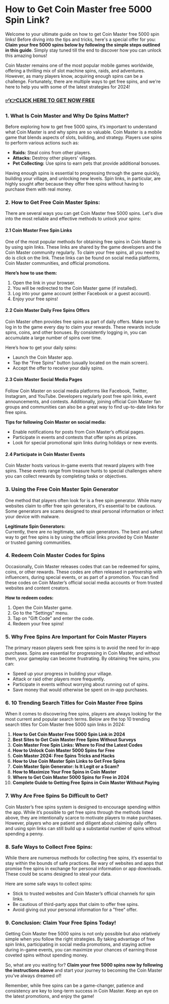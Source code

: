 # How to Get Coin Master free 5000 Spin Link?

Welcome to your ultimate guide on how to get Coin Master free 5000 spin links! Before diving into the tips and tricks, here's a special offer for you: **Claim your free 5000 spins below by following the simple steps outlined in this guide**. Simply stay tuned till the end to discover how you can unlock this amazing bonus!

Coin Master remains one of the most popular mobile games worldwide, offering a thrilling mix of slot machine spins, raids, and adventures. However, as many players know, acquiring enough spins can be a challenge. Fortunately, there are multiple ways to get free spins, and we're here to help you with some of the latest strategies for 2024!

### [✅👉CLICK HERE TO GET NOW FREE](https://thecoinmasterfreespinlink.github.io/)

### 1. **What Is Coin Master and Why Do Spins Matter?**

Before exploring how to get free 5000 spins, it’s important to understand what Coin Master is and why spins are so valuable. Coin Master is a mobile game that blends aspects of slots, building, and strategy. Players use spins to perform various actions such as:

- **Raids:** Steal coins from other players.
- **Attacks:** Destroy other players' villages.
- **Pet Collecting:** Use spins to earn pets that provide additional bonuses.

Having enough spins is essential to progressing through the game quickly, building your village, and unlocking new levels. Spin links, in particular, are highly sought after because they offer free spins without having to purchase them with real money.

### 2. **How to Get Free Coin Master Spins:**

There are several ways you can get Coin Master free 5000 spins. Let's dive into the most reliable and effective methods to unlock your spins:

#### 2.1 **Coin Master Free Spin Links**

One of the most popular methods for obtaining free spins in Coin Master is by using spin links. These links are shared by the game developers and the Coin Master community regularly. To claim your free spins, all you need to do is click on the link. These links can be found on social media platforms, Coin Master communities, and official promotions.

**Here’s how to use them:**
1. Open the link in your browser.
2. You will be redirected to the Coin Master game (if installed).
3. Log into your game account (either Facebook or a guest account).
4. Enjoy your free spins!

#### 2.2 **Coin Master Daily Free Spins Offers**

Coin Master often provides free spins as part of daily offers. Make sure to log in to the game every day to claim your rewards. These rewards include spins, coins, and other bonuses. By consistently logging in, you can accumulate a large number of spins over time.

Here’s how to get your daily spins:
- Launch the Coin Master app.
- Tap the "Free Spins" button (usually located on the main screen).
- Accept the offer to receive your daily spins.

#### 2.3 **Coin Master Social Media Pages**

Follow Coin Master on social media platforms like Facebook, Twitter, Instagram, and YouTube. Developers regularly post free spin links, event announcements, and contests. Additionally, joining official Coin Master fan groups and communities can also be a great way to find up-to-date links for free spins.

**Tips for following Coin Master on social media:**
- Enable notifications for posts from Coin Master’s official pages.
- Participate in events and contests that offer spins as prizes.
- Look for special promotional spin links during holidays or new events.

#### 2.4 **Participate in Coin Master Events**

Coin Master hosts various in-game events that reward players with free spins. These events range from treasure hunts to special challenges where you can collect rewards by completing tasks or objectives.

### 3. **Using the Free Coin Master Spin Generator**

One method that players often look for is a free spin generator. While many websites claim to offer free spin generators, it's essential to be cautious. Some generators are scams designed to steal personal information or infect your device with malware.

**Legitimate Spin Generators:**  
Currently, there are no legitimate, safe spin generators. The best and safest way to get free spins is by using the official links provided by Coin Master or trusted gaming communities.

### 4. **Redeem Coin Master Codes for Spins**

Occasionally, Coin Master releases codes that can be redeemed for spins, coins, or other rewards. These codes are often released in partnership with influencers, during special events, or as part of a promotion. You can find these codes on Coin Master’s official social media accounts or from trusted websites and content creators.

**How to redeem codes:**
1. Open the Coin Master game.
2. Go to the "Settings" menu.
3. Tap on "Gift Code" and enter the code.
4. Redeem your free spins!

### 5. **Why Free Spins Are Important for Coin Master Players**

The primary reason players seek free spins is to avoid the need for in-app purchases. Spins are essential for progressing in Coin Master, and without them, your gameplay can become frustrating. By obtaining free spins, you can:

- Speed up your progress in building your village.
- Attack or raid other players more frequently.
- Participate in events without worrying about running out of spins.
- Save money that would otherwise be spent on in-app purchases.

### 6. **10 Trending Search Titles for Coin Master Free Spins**

When it comes to discovering free spins, players are always looking for the most current and popular search terms. Below are the top 10 trending search titles for Coin Master free 5000 spin links in 2024:

1. **How to Get Coin Master Free 5000 Spin Link in 2024**
2. **Best Sites to Get Coin Master Free Spins Without Surveys**
3. **Coin Master Free Spin Links: Where to Find the Latest Codes**
4. **How to Unlock Coin Master 5000 Spins for Free**
5. **Coin Master 2024: Free Spins Tricks and Hacks**
6. **How to Use Coin Master Spin Links to Get Free Spins**
7. **Coin Master Spin Generator: Is It Legit or a Scam?**
8. **How to Maximize Your Free Spins in Coin Master**
9. **Where to Get Coin Master 5000 Spins for Free in 2024**
10. **Complete Guide to Getting Free Spins in Coin Master Without Paying**

### 7. **Why Are Free Spins So Difficult to Get?**

Coin Master’s free spins system is designed to encourage spending within the app. While it’s possible to get free spins through the methods listed above, they are intentionally scarce to motivate players to make purchases. However, players who are patient and diligent about claiming daily offers and using spin links can still build up a substantial number of spins without spending a penny.

### 8. **Safe Ways to Collect Free Spins:**

While there are numerous methods for collecting free spins, it’s essential to stay within the bounds of safe practices. Be wary of websites and apps that promise free spins in exchange for personal information or app downloads. These could be scams designed to steal your data.

Here are some safe ways to collect spins:
- Stick to trusted websites and Coin Master’s official channels for spin links.
- Be cautious of third-party apps that claim to offer free spins.
- Avoid giving out your personal information for a "free" offer.

### 9. **Conclusion: Claim Your Free Spins Today!**

Getting Coin Master free 5000 spins is not only possible but also relatively simple when you follow the right strategies. By taking advantage of free spin links, participating in social media promotions, and staying active during in-game events, you can maximize your chances of earning those coveted spins without spending money.

So, what are you waiting for? **Claim your free 5000 spins now by following the instructions above** and start your journey to becoming the Coin Master you’ve always dreamed of!

Remember, while free spins can be a game-changer, patience and consistency are key to long-term success in Coin Master. Keep an eye on the latest promotions, and enjoy the game!

